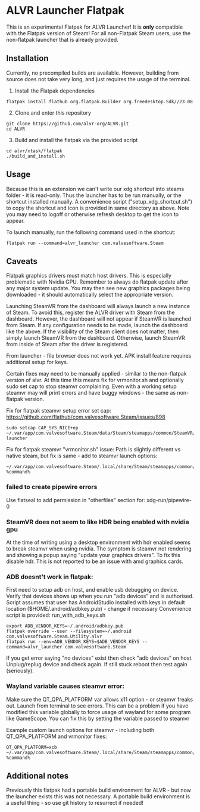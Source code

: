 # ALVR Launcher Flatpak

This is an experimental Flatpak for ALVR Launcher! It is **only** compatible with the Flatpak version of Steam! For all non-Flatpak Steam users, use the non-flatpak launcher that is already provided.

## Installation

Currently, no precompiled builds are available. However, building from source does not take very long, and just requires the usage of the terminal.

1. Install the Flatpak dependencies

```
flatpak install flathub org.flatpak.Builder org.freedesktop.Sdk//23.08 
```

2. Clone and enter this repository

```
git clone https://github.com/alvr-org/ALVR.git
cd ALVR
```

3. Build and install the flatpak via the provided script

```
cd alvr/xtask/flatpak
./build_and_install.sh  
```

## Usage

Because this is an extension we can't write our xdg shortcut into steams folder - it is read-only.
Thus the launcher has to be run manually, or the shortcut installed manually. 
A convenience script ("setup_xdg_shortcut.sh") to copy the shortcut and icon is provided in same directory as above. Note you may need to logoff or otherwise refresh desktop to get the icon to appear.

To launch manually, run the following command used in the shortcut:

```
flatpak run --command=alvr_launcher com.valvesoftware.Steam
```

## Caveats

Flatpak graphics drivers must match host drivers. This is especially problematic with Nvidia GPU. Remember to always do flatpak update after any major system update. You may then see new graphics packages being downloaded - it should automatically select the appropriate version.

Launching SteamVR from the dashboard will always launch a new instance of Steam. To avoid this, register the ALVR driver with Steam from the dashboard. However, the dashboard will not appear if SteamVR is launched from Steam. If any configuration needs to be made, launch the dashboard like the above. If the visibility of the Steam client does not matter, then simply launch SteamVR from the dashboard. Otherwise, launch SteamVR from inside of Steam after the driver is registered.

From launcher - file browser does not work yet. APK install feature requires additional setup for keys. 

Certain fixes may need to be manually applied - similar to the non-flatpak version of alvr. At this time this means fix for vrmonitor.sh and optionally sudo set cap to stop steamvr complaining. Even with a working setup steamvr may will print errors and have buggy windows - the same as non-flatpak version.

Fix for flatpak steamvr setup error set cap: https://github.com/flathub/com.valvesoftware.Steam/issues/898
```
sudo setcap CAP_SYS_NICE+ep ~/.var/app/com.valvesoftware.Steam/data/Steam/steamapps/common/SteamVR/bin/linux64/vrcompositor-launcher
```

Fix for flatpak steamvr "vrmonitor.sh" issue:
Path is slightly different vs native steam, but fix is same - add to steamvr launch options:
```
~/.var/app/com.valvesoftware.Steam/.local/share/Steam/steamapps/common/SteamVR/bin/vrmonitor.sh %command%
```
### failed to create pipewire errors
Use flatseal to add permission in "otherfiles" section for: xdg-run/pipewire-0


### SteamVR does not seem to like HDR being enabled with nvidia gpu
At the time of writing using a desktop environment with hdr enabled seems to break steamvr when using nvidia. The symptom is steamvr not rendering and showing a popup saying "update your graphics drivers". To fix this disable hdr.
This is not reported to be an issue with amd graphics cards.


### ADB doesnt't work in flatpak: 
First need to setup adb on host, and enable usb debugging on device. Verify that devices shows up when you run "adb devices" and is authorised.
Script assumes that user has AndroidStudio installed with keys in default location ($HOME/.android/adbkey.pub) - change if necessary
Convenience script is provided: run_with_adb_keys.sh
```
export ADB_VENDOR_KEYS=~/.android/adbkey.pub
flatpak override --user --filesystem=~/.android com.valvesoftware.Steam.Utility.alvr
flatpak run --env=ADB_VENDOR_KEYS=$ADB_VENDOR_KEYS --command=alvr_launcher com.valvesoftware.Steam
```

If you get error saying "no devices" exist then check "adb devices" on host. Unplug/replug device and check again. If still stuck reboot then test again (seriously).

### Wayland variable causes steamvr error:
Make sure the QT_QPA_PLATFORM var allows x11 option - or steamvr freaks out. Launch from terminal to see errors.
This can be a problem if you have modified this variable globally to force usage of wayland for some program like GameScope. 
You can fix this by setting the variable passed to steamvr

Example custom launch options for steamvr - including both QT_QPA_PLATFORM and vrmonitor fixes:
```
QT_QPA_PLATFORM=xcb ~/.var/app/com.valvesoftware.Steam/.local/share/Steam/steamapps/common/SteamVR/bin/vrmonitor.sh %command%
```

## Additional notes

Previously this flatpak had a portable build environment for ALVR - but now the launcher exists this was not necessary. A portable build environment is a useful thing - so use git history to resurrect if needed!
